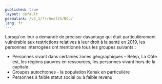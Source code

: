 ```yaml
---
published: true
layout: default
permalink: /v3_1/fr/health/NCL/
lang: fr
---
```

Lorsqu'on leur a demandé de préciser davantage qui était particulièrement vulnérable aux restrictions relatives à leur droit à la santé en 2019, les personnes interrogées ont mentionné tous les groupes suivants :

-	Personnes vivant dans certaines zones géographiques – Belep, La Côte est, les régions pauvres en ressources, les personnes vivant hors de la capitale
-	Groupes autochtones - la population Kanak en particulière 
-	Personnes à faible statut social ou à faible revenu
